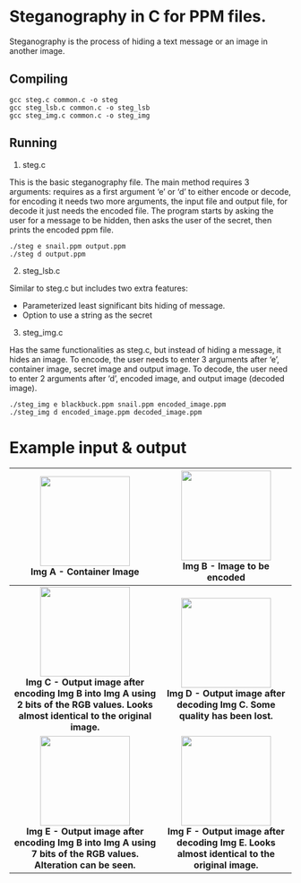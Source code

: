 # Steganography in C for PPM files.

Steganography is the process of hiding a text message or an image in another image.

## Compiling

```
gcc steg.c common.c -o steg
gcc steg_lsb.c common.c -o steg_lsb
gcc steg_img.c common.c -o steg_img
```

## Running

1. steg.c

This is the basic steganography file.  The main method requires 3 arguments: requires as a first argument ‘e’ or ‘d’ to either encode or decode, for encoding it needs two more arguments, the input file and output file, for decode it just needs the encoded file. The program starts by asking the user for a message to be hidden, then asks the user of the secret, then prints the encoded ppm file.

```
./steg e snail.ppm output.ppm
./steg d output.ppm
```

2. steg_lsb.c


Similar to steg.c but includes two extra features:
 * Parameterized least significant bits hiding of message.
 * Option to use a string as the secret

3. steg_img.c 

Has the same functionalities as steg.c, but instead of hiding
a message, it hides an image. To encode, the user needs to enter 3  arguments after ‘e’, container image, secret
image and output image. To decode, the user need to enter 2 arguments after ‘d’, encoded image, and output image (decoded image).

```
./steg_img e blackbuck.ppm snail.ppm encoded_image.ppm
./steg_img d encoded_image.ppm decoded_image.ppm
```

# Example input & output

| <img src="https://github.com/user-attachments/assets/c2832cf9-d1a3-48af-98c5-68ef733534ae" width="160"/><br><b>Img A - Container Image</b> | <img src="https://github.com/user-attachments/assets/beed5bb1-58db-4034-97b2-b8cf8fc4a837" width="160"/><br><b>Img B - Image to be encoded</b> |
| :---: | :---: |
| <img src="https://github.com/user-attachments/assets/9624025e-3897-45d8-a2cd-a446594473ce" width="160"/><br><b>Img C - Output image after encoding Img B into Img A using 2 bits of the RGB values. Looks almost identical to the original image.</b> | <img src="https://github.com/user-attachments/assets/157258fe-ff47-40d1-ac10-27dc23c579a6" width="160"/><br><b>Img D - Output image after decoding Img C. Some quality has been lost.</b> |
| <img src="https://github.com/user-attachments/assets/1ebad34b-6156-4505-89f2-24053a7c72aa" width="160"/><br><b>Img E - Output image after encoding Img B into Img A using 7 bits of the RGB values. Alteration can be seen.</b> | <img src="https://github.com/user-attachments/assets/ac7a701b-69bd-42be-93fd-c9c3410cb444" width="160"/><br><b>Img F - Output image after decoding Img E. Looks almost identical to the original image.</b> |


